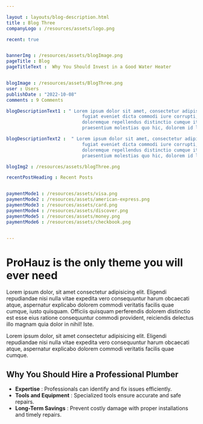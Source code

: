 ```yaml
---

layout : layouts/blog-description.html
title : Blog Three
companyLogo : /resources/assets/logo.png

recent: true


bannerImg : /resources/assets/blogImage.png
pageTitle : Blog
pageTitleText :  Why You Should Invest in a Good Water Heater


blogImage : /resources/assets/BlogThree.png
user : Users
publishDate : "2022-10-08"
comments : 9 Comments

blogDescriptionText1 : " Lorem ipsum dolor sit amet, consectetur adipisicing elit. Veritatis qui totam magnam dolorem
                            fugiat eveniet dicta commodi iure corrupti, tempora vero, minus perferendis! Commodi
                            doloremque repellendus distinctio cumque itaque obcaecati ipsum provident consequuntur
                            praesentium molestias quo hic, dolorem id laudantium."

blogDescriptionText2 :  " Lorem ipsum dolor sit amet, consectetur adipisicing elit. Veritatis qui totam magnam dolorem
                            fugiat eveniet dicta commodi iure corrupti, tempora vero, minus perferendis! Commodi
                            doloremque repellendus distinctio cumque itaque obcaecati ipsum provident consequuntur
                            praesentium molestias quo hic, dolorem id laudantium."                       

blogImg2 : /resources/assets/blogThree.png

recentPostHeading : Recent Posts


paymentMode1 : /resources/assets/visa.png
paymentMode2 : /resources/assets/american-express.png
paymentMode3 : /resources/assets/card.png
paymentMode4 : /resources/assets/discover.png
paymentMode5 : /resources/assets/money.png
paymentMode6 : /resources/assets/checkbook.png


---
```


# ProHauz is the only theme you will ever need

Lorem ipsum dolor, sit amet consectetur adipisicing elit. Eligendi repudiandae nisi nulla vitae expedita vero consequuntur harum obcaecati atque, aspernatur explicabo dolorem commodi veritatis facilis quae cumque, iusto quisquam. Officiis quisquam perferendis dolorem distinctio est esse eius ratione consequuntur commodi provident, reiciendis delectus illo magnam quia dolor in nihil! Iste.

Lorem ipsum dolor, sit amet consectetur adipisicing elit. Eligendi repudiandae nisi nulla vitae expedita vero consequuntur harum obcaecati atque, aspernatur explicabo dolorem commodi veritatis facilis quae cumque.

## Why You Should Hire a Professional Plumber

- **Expertise** : Professionals can identify and fix issues efficiently.
- **Tools and Equipment** : Specialized tools ensure accurate and safe repairs.
- **Long-Term Savings** : Prevent costly damage with proper installations and timely repairs.